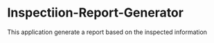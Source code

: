 # Inspectiion-Report-Generator
This application generate a report based on the inspected information

